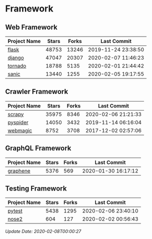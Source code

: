 # Framework

## Web Framework

| Project Name | Stars | Forks | Last Commit |
| ------------ | ----- | ----- | ----------- |
| [flask](https://github.com/pallets/flask) | 48753 | 13246 | 2019-11-24 23:38:50 |
| [django](https://github.com/django/django) | 47047 | 20307 | 2020-02-07 11:46:23 |
| [tornado](https://github.com/tornadoweb/tornado) | 18788 | 5135 | 2020-02-01 21:44:42 |
| [sanic](https://github.com/huge-success/sanic) | 13440 | 1255 | 2020-02-05 19:17:55 |

## Crawler Framework

| Project Name | Stars | Forks | Last Commit |
| ------------ | ----- | ----- | ----------- |
| [scrapy](https://github.com/scrapy/scrapy) | 35975 | 8346 | 2020-02-06 21:21:33 |
| [pyspider](https://github.com/binux/pyspider) | 14050 | 3432 | 2019-11-14 06:16:04 |
| [webmagic](https://github.com/code4craft/webmagic) | 8752 | 3708 | 2017-12-02 02:57:06 |

## GraphQL Framework

| Project Name | Stars | Forks | Last Commit |
| ------------ | ----- | ----- | ----------- |
| [graphene](https://github.com/graphql-python/graphene) | 5376 | 569 | 2020-01-30 16:17:12 |

## Testing Framework

| Project Name | Stars | Forks | Last Commit |
| ------------ | ----- | ----- | ----------- |
| [pytest](https://github.com/pytest-dev/pytest) | 5438 | 1295 | 2020-02-06 23:40:10 |
| [nose2](https://github.com/nose-devs/nose2) | 604 | 127 | 2020-02-02 00:56:43 |

*Update Date: 2020-02-08T00:00:27*